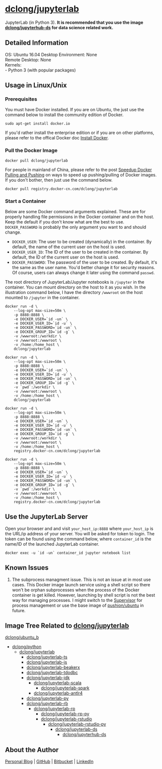 # [dclong/jupyterlab](https://hub.docker.com/r/dclong/jupyterlab/)

JupyterLab (in Python 3). 
**It is recommended that you use the image
[dclong/jupyterhub-ds](https://hub.docker.com/r/dclong/jupyterhub-ds/)
for data science related work.**

## Detailed Information 

OS: Ubuntu 16.04
Desktop Environment: None  
Remote Desktop: None  
Kernels:  
    - Python 3 (with popular packages)  

## Usage in Linux/Unix

### Prerequisites

You must have Docker installed. 
If you are on Ubuntu, 
the just use the command below to install the community edition of Docker.
```
sudo apt-get install docker.io
```
If you'd rather install the enterprise edition
or if you are on other platforms, 
please refer to the offical Docker doc [Install Docker](https://docs.docker.com/install/).

### Pull the Docker Image
```
docker pull dclong/jupyterlab
```
For people in mainland of China, 
please refer to the post 
[Speedup Docker Pulling and Pushing](http://www.legendu.net/en/blog/speedup-docker-pulling-and-pushing/) 
on ways to speed up pushing/pulling of Docker images. 
If you don't bother, 
then just use the command below. 
```
docker pull registry.docker-cn.com/dclong/jupyterlab
```

### Start a Container

Below are some Docker command arguments explained. 
These are for properly handling file permissions in the Docker container and on the host. 
Keep the default if you don't know what are the best to use. 
`DOCKER_PASSWORD` is probably the only argument you want to and should change. 

- `DOCKER_USER`: The user to be created (dynamically) in the container. 
    By default, the name of the current user on the host is used. 
- `DOCKER_USER_ID`: The ID of the user to be created in the container. 
    By default, the ID of the current user on the host is used. 
- `DOCKER_PASSWORD`: The password of the user to be created. 
    By default, it's the same as the user name. 
    You'd better change it for security reasons. 
    Of course, users can always change it later using the command `passwd`.
    
The root directory of JupyterLab/Jupyter notebooks is `/jupyter` in the container. 
You can mount directory on the host to it as you wish. 
In the illustration command below, 
I have the directory `/wwwroot` on the host mounted to `/jupyter` in the container. 
```
docker run -d \
    --log-opt max-size=50m \
    -p 8888:8888 \
    -e DOCKER_USER=`id -un` \
    -e DOCKER_USER_ID=`id -u` \
    -e DOCKER_PASSWORD=`id -un` \
    -e DOCKER_GROUP_ID=`id -g` \
    -v /wwwroot:/workdir \
    -v /wwwroot:/wwwroot \
    -v /home:/home_host \
    dclong/jupyterlab
```
```
docker run -d \
    --log-opt max-size=50m \
    -p 8888:8888 \
    -e DOCKER_USER=`id -un` \
    -e DOCKER_USER_ID=`id -u` \
    -e DOCKER_PASSWORD=`id -un` \
    -e DOCKER_GROUP_ID=`id -g` \
    -v `pwd`:/workdir \
    -v /wwwroot:/wwwroot \
    -v /home:/home_host \
    dclong/jupyterlab
```
```
docker run -d \
    --log-opt max-size=50m \
    -p 8888:8888 \
    -e DOCKER_USER=`id -un` \
    -e DOCKER_USER_ID=`id -u` \
    -e DOCKER_PASSWORD=`id -un` \
    -e DOCKER_GROUP_ID=`id -g` \
    -v /wwwroot:/workdir \
    -v /wwwroot:/wwwroot \
    -v /home:/home_host \
    registry.docker-cn.com/dclong/jupyterlab
```
```
docker run -d \
    --log-opt max-size=50m \
    -p 8888:8888 \
    -e DOCKER_USER=`id -un` \
    -e DOCKER_USER_ID=`id -u` \
    -e DOCKER_PASSWORD=`id -un` \
    -e DOCKER_GROUP_ID=`id -g` \
    -v `pwd`:/workdir \
    -v /wwwroot:/wwwroot \
    -v /home:/home_host \
    registry.docker-cn.com/dclong/jupyterlab
```

## Use the JupyterLab Server

Open your browser and and visit `your_host_ip:8888` 
where `your_host_ip` is the URL/ip address of your server. 
You will be asked for token to login.
The token can be found using the command below,
where `container_id` is the name/ID of the launched JupyterLab container.
```
docker exec -u `id -un` container_id jupyter notebook list
```

## Known Issues

1. The subprocess managment issue. 
    This is not an issue at in most use cases. 
    This Docker image launch service using a shell script 
    so there won't be orphan subprocesses 
    when the process of the Docker container is get killed.
    However, launching by shell script is not the best way for managing processes.
    I might switch to the [Supervisor](https://github.com/Supervisor/supervisor) for process management 
    or use the base image of [pushion/ubuntu](https://github.com/phusion/baseimage-docker) in future. 


## Image Tree Related to [dclong/jupyterlab](https://hub.docker.com/r/dclong/jupyterlab/)

[dclong/ubuntu_b](https://hub.docker.com/r/dclong/ubuntu_b/)

- [dclong/python](https://hub.docker.com/r/dclong/python/)
    - [dclong/jupyterlab](https://hub.docker.com/r/dclong/jupyterlab/)
        - [dclong/jupyterlab-ts](https://hub.docker.com/r/dclong/jupyterlab-ts/)
        - [dclong/jupyterlab-js](https://hub.docker.com/r/dclong/jupyterlab-js/)
        - [dclong/jupyterlab-beakerx](https://hub.docker.com/r/dclong/jupyterlab-beakerx/)
        - [dclong/jupyterlab-tdodbc](https://hub.docker.com/r/dclong/jupyterlab-tdodbc/)
        - [dclong/jupyterlab-jdk](https://hub.docker.com/r/dclong/jupyterlab-jdk/)
            - [dclong/jupyterlab-scala](https://hub.docker.com/r/dclong/jupyterlab-scala/)
                - [dclong/jupyterlab-spark](https://hub.docker.com/r/dclong/jupyterlab-spark/)
            - [dclong/jupyterlab-antlr4](https://hub.docker.com/r/dclong/jupyterlab-antlr4/)
        - [dclong/jupyterlab-py](https://hub.docker.com/r/dclong/jupyterlab-py/)
        - [dclong/jupyterlab-rb](https://hub.docker.com/r/dclong/jupyterlab-rb/)
            - [dclong/jupyterlab-rp](https://hub.docker.com/r/dclong/jupyterlab-rp/)
                - [dclong/jupyterlab-rp-py](https://hub.docker.com/r/dclong/jupyterlab-rp-py/)
                - [dclong/jupyterlab-rstudio](https://hub.docker.com/r/dclong/jupyterlab-rstudio/)
                    - [dclong/jupyterlab-rstudio-py](https://hub.docker.com/r/dclong/jupyterlab-rstudio-py/)
                        - [dclong/jupyterlab-ds](https://hub.docker.com/r/dclong/jupyterlab-ds/)
                            - [dclong/jupyterhub-ds](https://hub.docker.com/r/dclong/jupyterhub-ds/)

## About the Author

[Personal Blog](http://www.legendu.net)   |   [GitHub](https://github.com/dclong)   |   [Bitbucket](https://bitbucket.org/dclong/)   |   [LinkedIn](http://www.linkedin.com/in/ben-chuanlong-du-1239b221/)
